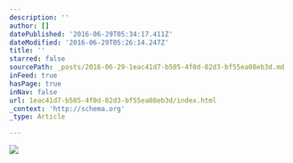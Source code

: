 ```yaml
---
description: ''
author: []
datePublished: '2016-06-29T05:34:17.411Z'
dateModified: '2016-06-29T05:26:14.247Z'
title: ''
starred: false
sourcePath: _posts/2016-06-29-1eac41d7-b505-4f0d-82d3-bf55ea08eb3d.md
inFeed: true
hasPage: true
inNav: false
url: 1eac41d7-b505-4f0d-82d3-bf55ea08eb3d/index.html
_context: 'http://schema.org'
_type: Article

---
```

![](https://the-grid-user-content.s3-us-west-2.amazonaws.com/9b6d496a-9c43-4e07-b42e-2cd0c34db37d.jpg)